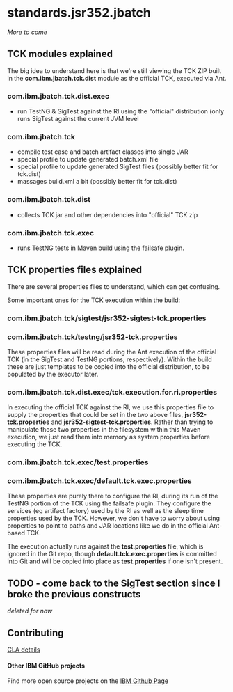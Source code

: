standards.jsr352.jbatch
=======================

*More to come*

## TCK modules explained

The big idea to understand here is that we're still viewing the TCK ZIP built in
the **com.ibm.jbatch.tck.dist** module as the official TCK, executed via Ant.

### com.ibm.jbatch.tck.dist.exec

* run TestNG & SigTest against the RI using the "official" distribution (only runs SigTest
against the current JVM level

### com.ibm.jbatch.tck
* compile test case and batch artifact classes into single JAR
* special profile to update generated batch.xml file
* special profile to update generated SigTest files (possibly better fit for tck.dist)
* massages build.xml a bit (possibly better fit for tck.dist)

### com.ibm.jbatch.tck.dist
* collects TCK jar and other dependencies into "official" TCK zip

### com.ibm.jbatch.tck.exec
* runs TestNG tests in Maven build using the failsafe plugin.

## TCK properties files explained

There are several properties files to understand, which can get confusing. 

Some important ones for the TCK execution within the build:

### com.ibm.jbatch.tck/sigtest/jsr352-sigtest-tck.properties
### com.ibm.jbatch.tck/testng/jsr352-tck.properties
These properties files will be read during the Ant execution of the official TCK (in the SigTest and TestNG portions, respectively).
Within the build these are just templates to be copied into the official distribution, to be populated by the executor later.

### com.ibm.jbatch.tck.dist.exec/tck.execution.for.ri.properties
In executing the official TCK against the RI, we use this properties file to supply the properties that could be set in the two
above files, **jsr352-tck.properties** and **jsr352-sigtest-tck.properties**.  Rather than trying to manipulate those two
properties in the filesystem within this Maven execution, we just read them into memory as system properties before executing the TCK.

### com.ibm.jbatch.tck.exec/test.properties
### com.ibm.jbatch.tck.exec/default.tck.exec.properties
These properties are purely there to configure the RI, during its run of the TestNG portion of the TCK using the failsafe plugin.
They configure the services (eg artifact factory) used by the RI as well as the sleep time properties used by the TCK.
However, we don't have to worry about using properties to point to paths and JAR locations like we do in the official Ant-based TCK.

The execution actually runs against the **test.properties** file, which is ignored in the Git
repo, though **default.tck.exec.properties** is committed into Git and will be copied into place as **test.properties** if one isn't present.

## TODO - come back to the SigTest section since I broke the previous constructs
*deleted for now*

## Contributing

[CLA details](CONTRIBUTING.md)

#### Other IBM GitHub projects

Find more open source projects on the [IBM Github Page](http://ibm.github.io/)
